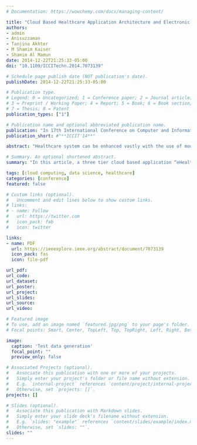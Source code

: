 ```yaml
---
# Documentation: https://wowchemy.com/docs/managing-content/

title: "Cloud Based Healthcare Application Architecture and Electronic Medical Record Mining: An Integrated Approach to Improve Healthcare System"
authors:
- admin
- Anisuzzaman
- Tanjina Akhter
- M Shamim Kaiser
- Shamim Al Mamun
date: 2014-12-22T21:25:33-05:00
doi: "10.1109/ICCITechn.2014.7073139"

# Schedule page publish date (NOT publication's date).
publishDate: 2014-12-22T21:25:33-05:00

# Publication type.
# Legend: 0 = Uncategorized; 1 = Conference paper; 2 = Journal article;
# 3 = Preprint / Working Paper; 4 = Report; 5 = Book; 6 = Book section;
# 7 = Thesis; 8 = Patent
publication_types: ["1"]

# Publication name and optional abbreviated publication name.
publication: "In 17th International Conference on Computer and Information Technology (ICCIT'14)"
publication_short: #"**ICCIT'14**"

abstract: "Healthcare system can be enhanced vastly with the use of modern information technology. Still now in underdeveloped and developing countries, traditional paper based system is being used in healthcare. Although very few organizations use computer based system, they could not establish a ubiquitous network among patients, physicians and government. Cloud computing is the emerging technology which can be used to develop a heterogeneous network to improve the system. In this article, a three tier cloud based application “eHealth Cloud” has been developed which will involve different parties to improve old-fashioned healthcare system. RIA (Rich Internet Application) based client, SimpleDB based server and a logic layer have been designed to build an easily accessible network. By using the “eHealth Cloud”, enormous electronic medical record (EMR) will be stored everyday. This huge size of data can lead us with new research opportunities. Data mining from the large amount of EMR has been proposed. The process of data mining, a standard for exchanging data and a mining model is described. Finally, the challenges and future research options are directed."

# Summary. An optional shortened abstract.
summary: "In this article, a three tier cloud based application “eHealth Cloud” has been developed which will involve different parties to improve old-fashioned healthcare system. RIA (Rich Internet Application) based client, SimpleDB based server and a logic layer have been designed to build an easily accessible network."

tags: [cloud computing, data science, healthcare]
categories: [conference]
featured: false

# Custom links (optional).
#   Uncomment and edit lines below to show custom links.
# links:
# - name: Follow
#   url: https://twitter.com
#   icon_pack: fab
#   icon: twitter

links:
- name: PDF
  url: https://ieeexplore.ieee.org/abstract/document/7073139
  icon_pack: fas
  icon: file-pdf

url_pdf:
url_code:
url_dataset:
url_poster:
url_project:
url_slides:
url_source:
url_video:

# Featured image
# To use, add an image named `featured.jpg/png` to your page's folder.
# Focal points: Smart, Center, TopLeft, Top, TopRight, Left, Right, BottomLeft, Bottom, BottomRight.

image:
  caption: 'Test data generation'
  focal_point: ""
  preview_only: false

# Associated Projects (optional).
#   Associate this publication with one or more of your projects.
#   Simply enter your project's folder or file name without extension.
#   E.g. `internal-project` references `content/project/internal-project/index.md`.
#   Otherwise, set `projects: []`.
projects: []

# Slides (optional).
#   Associate this publication with Markdown slides.
#   Simply enter your slide deck's filename without extension.
#   E.g. `slides: "example"` references `content/slides/example/index.md`.
#   Otherwise, set `slides: ""`.
slides: ""
---
```


<!-- {{% callout note %}}
Click the *Cite* button above to demo the feature to enable visitors to import publication metadata into their reference management software.
{{% /callout %}} -->
